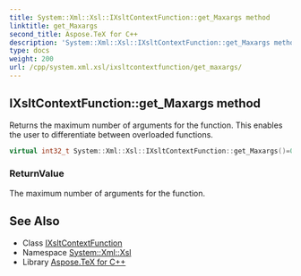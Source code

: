 ```yaml
---
title: System::Xml::Xsl::IXsltContextFunction::get_Maxargs method
linktitle: get_Maxargs
second_title: Aspose.TeX for C++
description: 'System::Xml::Xsl::IXsltContextFunction::get_Maxargs method. Returns the maximum number of arguments for the function. This enables the user to differentiate between overloaded functions in C++.'
type: docs
weight: 200
url: /cpp/system.xml.xsl/ixsltcontextfunction/get_maxargs/
---
```

## IXsltContextFunction::get_Maxargs method


Returns the maximum number of arguments for the function. This enables the user to differentiate between overloaded functions.

```cpp
virtual int32_t System::Xml::Xsl::IXsltContextFunction::get_Maxargs()=0
```


### ReturnValue

The maximum number of arguments for the function.

## See Also

* Class [IXsltContextFunction](../)
* Namespace [System::Xml::Xsl](../../)
* Library [Aspose.TeX for C++](../../../)
